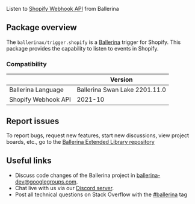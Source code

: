 Listen to [Shopify Webhook API](https://shopify.dev/apps/webhooks) from Ballerina

## Package overview
The `ballerinax/trigger.shopify` is a [Ballerina](https://ballerina.io/) trigger for Shopify.
This package provides the capability to listen to events in Shopify.

### Compatibility
|                               | Version                       |
|-------------------------------|-------------------------------|
| Ballerina Language            | Ballerina Swan Lake 2201.11.0 |
| Shopify Webhook API           | 2021-10                       |

## Report issues
To report bugs, request new features, start new discussions, view project boards, etc., go to the [Ballerina Extended Library repository](https://github.com/ballerina-platform/ballerina-extended-library)

## Useful links
- Discuss code changes of the Ballerina project in [ballerina-dev@googlegroups.com](mailto:ballerina-dev@googlegroups.com).
- Chat live with us via our [Discord server](https://discord.gg/ballerinalang).
- Post all technical questions on Stack Overflow with the [#ballerina](https://stackoverflow.com/questions/tagged/ballerina) tag
